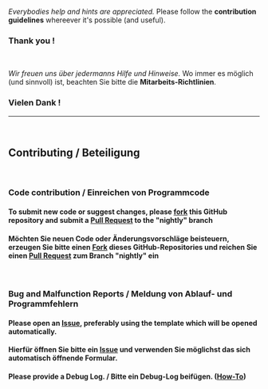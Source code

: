  *Everybodies help and hints are appreciated.* Please follow the **contribution guidelines** whereever it's possible (and useful).   
### Thank you !
<br />

 *Wir freuen uns über jedermanns Hilfe und Hinweise.* Wo immer es möglich (und sinnvoll) ist, beachten Sie bitte die **Mitarbeits-Richtlinien**.   
### Vielen Dank ! 
 
-  -  -
<br />

## Contributing / Beteiligung
<br />

### Code contribution / Einreichen von Programmcode

#### To submit new code or suggest changes, please [fork](https://help.github.com/articles/fork-a-repo/) this GitHub repository and submit a [Pull Request](https://help.github.com/articles/creating-a-pull-request-from-a-fork/) to the "**nightly**" branch   
#### Möchten Sie neuen Code oder Änderungsvorschläge beisteuern, erzeugen Sie bitte einen [Fork](https://help.github.com/articles/fork-a-repo/) dieses GitHub-Repositories und reichen Sie einen [Pull Request](https://help.github.com/articles/creating-a-pull-request-from-a-fork/) zum Branch "**nightly**" ein   

<br />

### Bug and Malfunction Reports / Meldung von Ablauf- und Programmfehlern

#### Please open an [Issue](https://help.github.com/articles/creating-an-issue/), preferably using the template which will be opened automatically.
#### Hierfür öffnen Sie bitte ein [Issue](https://help.github.com/articles/creating-an-issue/) und verwenden Sie möglichst das sich automatisch öffnende Formular.
#### Please provide a **Debug Log**. / Bitte ein **Debug-Log** beifügen. ([How-To](http://kodi.wiki/view/Log_file))

